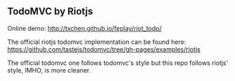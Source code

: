 ## TodoMVC by Riotjs

Online demo: http://txchen.github.io/feplay/riot_todo/

The official riotjs todomvc implementation can be found here: https://github.com/tastejs/todomvc/tree/gh-pages/examples/riotjs

The official todomvc one follows todomvc's style but this repo follows riotjs' style, IMHO, is more cleaner.
